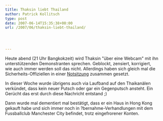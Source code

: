 ```yaml
---
title: Thaksin liebt Thailand
author: Patrick Kollitsch
type: post
date: 2007-06-14T15:35:38+00:00
url: /2007/06/thaksin-liebt-thailand/




---
```

Heute abend (21 Uhr Bangkokzeit) wird Thaksin "über eine Webcam" mit ihn unterstützenden Demonstranten sprechen. Geblockt, zensiert, korrigiert, wie auch immer werden soll das nicht. Allerdings haben sich gleich mal die Sicherheits-Offiziellen in einer [Notsitzung][1] zusammen gesetzt. 

In dieser Woche wurde übrigens auch via Laufband auf den Thaikanälen verkündet, dass kein neuer Putsch oder gar ein Gegenputsch ansteht. Ein Gerücht das erst durch diese Nachricht entstand ;)

Dann wurde mal dementiert mal bestätigt, dass er ein Haus in Hong Kong gekauft habe und sich immer noch in ?bernahme-Verhandlungen mit dem Fussballclub Manchester City befindet, trotz eingefrorener Konten.

 [1]: http://www.nationmultimedia.com/breakingnews/read.php?newsid=30036934
